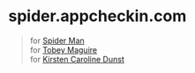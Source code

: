 spider.appcheckin.com
=====================

> for [Spider Man](http://zh.wikipedia.org/zh-cn/%E8%9C%98%E8%9B%9B%E4%BA%BA)  
> for [Tobey Maguire](http://zh.wikipedia.org/zh/%E6%89%98%E6%AF%94%C2%B7%E9%A9%AC%E5%9C%AD%E5%B0%94)  
> for [Kirsten Caroline Dunst](http://zh.wikipedia.org/zh/%E5%85%8B%E6%96%AF%E6%B1%80%C2%B7%E9%84%A7%E6%96%AF%E7%89%B9)  


